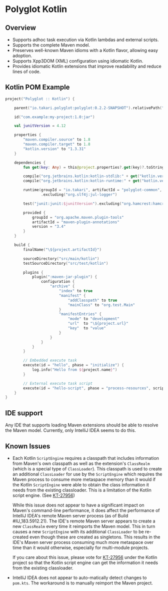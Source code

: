 # Polyglot Kotlin  

## Overview

- Supports adhoc task execution via Kotlin lambdas and external scripts.
- Supports the complete Maven model.
- Preserves well-known Maven idioms with a Kotlin flavor, allowing easy adoption.
- Supports Xpp3DOM (XML) configuration using idiomatic Kotlin.
- Provides idiomatic Kotlin extensions that improve readability and reduce lines of code.

## Kotlin POM Example

```kotlin
project("Polyglot :: Kotlin") {

    parent("io.takari.polyglot:polyglot:0.2.2-SNAPSHOT").relativePath("../pom.kts")

    id("com.example:my-project:1.0:jar")

    val junitVersion = 4.12

    properties {
        "maven.compiler.source" to 1.8
        "maven.compiler.target" to 1.8
        "kotlin.version" to "1.3.31"
    }

    dependencies {
        fun get(key: Any) = this@project.properties?.get(key)?.toString() ?: ""

        compile("org.jetbrains.kotlin:kotlin-stdlib:" + get("kotlin.version"))
        compile("org.jetbrains.kotlin:kotlin-runtime:" + get("kotlin.version"))

        runtime(groupId = "io.takari", artifactId = "polyglot-common", version = this@project.version)
                .excluding("org.slf4j:jul-logger")

        test("junit:junit:$junitVersion").excluding("org.hamcrest:hamcrest-core")

        provided {
            groupId = "org.apache.maven.plugin-tools"
            artifactId = "maven-plugin-annotations"
            version = "3.4"
        }
    }

    build {
        finalName("\${project.artifactId}")

        sourceDirectory("src/main/kotlin")
        testSourceDirectory("src/test/kotlin")

        plugins {
            plugin(":maven-jar-plugin") {
                configuration {
                    "archive" {
                        "index" to true
                        "manifest" {
                            "addClasspath" to true
                            "mainClass" to "org.test.Main"
                        }
                        "manifestEntries" {
                            "mode" to "development"
                            "url"  to "\${project.url}"
                            "key"  to "value"
                        }
                    }
                }
            }
        }

        // Embedded execute task
        execute(id = "hello", phase = "initialize") {
            log.info("Hello from ${project.name}")
        }

        // External execute task script
        execute(id = "hello-script", phase = "process-resources", script = "src/build/kotlin/hello.kts")
    }
}
```

## IDE support

Any IDE that supports loading Maven extensions should be able to resolve the Maven model. Currently,
only IntelliJ IDEA seems to do this.

## Known Issues

- Each Kotlin `ScriptEngine` requires a classpath that includes information from Maven's own classpath as well as the
  extension's `ClassRealm` (which is a special type of `ClassLoader`). This classpath is used to create an additional
  `ClassLoader` for use by the `ScriptEngine` which requires the Maven process to consume more metaspace memory than it
  would if the Kotlin `ScriptEngine` were able to obtain the class information it needs from the existing classloader.
  This is a limitation of the Kotlin script engine. (See [KT-27956](https://youtrack.jetbrains.com/issue/KT-27956))

  While this issue does not appear to have a significant impact on Maven's command-line performance, it does affect the
  performance of IntelliJ IDEA's remote Maven server process (as of Build #IU_183.5912.21). The IDE's remote Maven
  server appears to create a new `ClassRealm` every time it reimports the Maven model. This in turn causes a new
  `ScriptEngine` with its additional `ClassLoader` to be re-created even though these are created as singletons. This
  results in the IDE's Maven server process consuming much more metaspace over time than it would otherwise, especially
  for multi-module projects.

  If you care about this issue, please vote for [KT-27956](https://youtrack.jetbrains.com/issue/KT-27956) under the
  Kotlin project so that the Kotlin script engine can get the information it needs from the existing classloader.

- IntelliJ IDEA does not appear to auto-matically detect changes to `pom.kts`. The workaround is to manually reimport
  the Maven project.
